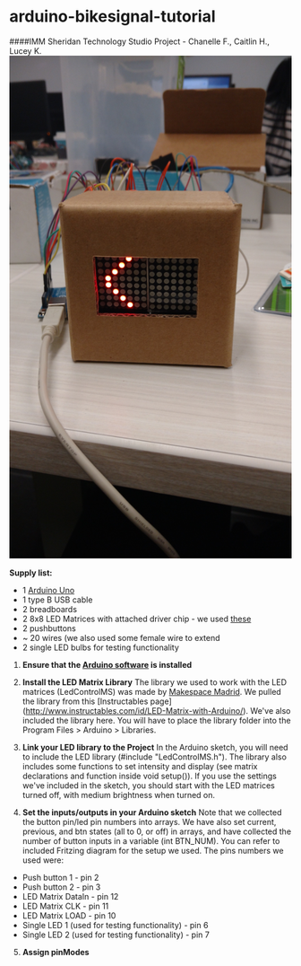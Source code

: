 # arduino-bikesignal-tutorial
####IMM Sheridan Technology Studio Project - Chanelle F., Caitlin H., Lucey K.
![bike signal with blink](https://github.com/caitlinhaaf/arduino-bikesignal-tutorial/blob/master/Media/IMG_20151203_161531171.jpg)

__Supply list:__
* 1 [Arduino Uno](https://www.arduino.cc/en/Main/ArduinoBoardUno)
* 1 type B USB cable
* 2 breadboards
* 2 8x8 LED Matrices with attached driver chip - we used [these](https://www.creatroninc.com/product/8x8-led-matrix-board/)
* 2 pushbuttons
* ~ 20 wires (we also used some female wire to extend
* 2 single LED bulbs for testing functionality

1. __Ensure that the [Arduino software](https://www.arduino.cc/en/Main/Software) is installed__

2. __Install the LED Matrix Library__ The library we used to work with the LED matrices (LedControlMS) was made by [Makespace Madrid](http://makespacemadrid.org/). We pulled the library from this [Instructables page] (http://www.instructables.com/id/LED-Matrix-with-Arduino/). We've also included the library here. You will have to place the library folder into the Program Files > Arduino > Libraries.

3. __Link your LED library to the Project__ In the Arduino sketch, you will need to include the LED library (#include "LedControlMS.h"). The library also includes some functions to set intensity and display (see matrix declarations and function inside void setup()). If you use the settings we've included in the sketch, you should start with the LED matrices turned off, with medium brightness when turned on.

4. __Set the inputs/outputs in your Arduino sketch__ Note that we collected the button pin/led pin numbers into arrays. We have also set current, previous, and btn states (all to 0, or off) in arrays, and have collected the number of button inputs in a variable (int BTN_NUM). You can refer to included Fritzing diagram for the setup we used. The pins numbers we used were:
 * Push button 1 - pin 2
 * Push button 2 - pin 3 
 * LED Matrix DataIn - pin 12
 * LED Matrix CLK - pin 11
 * LED Matrix LOAD - pin 10
 * Single LED 1 (used for testing functionality) - pin 6
 * Single LED 2 (used for testing functionality) - pin 7

5. __Assign pinModes__  


